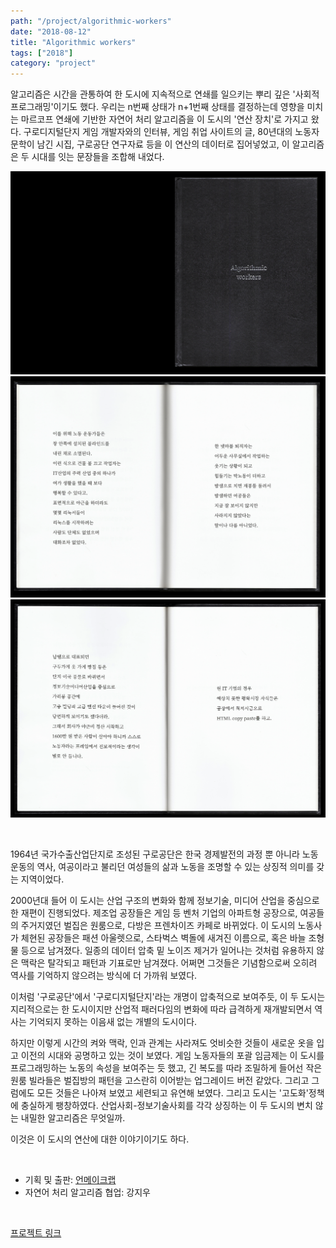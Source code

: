 ```yaml
---
path: "/project/algorithmic-workers"
date: "2018-08-12"
title: "Algorithmic workers"
tags: ["2018"]
category: "project"
---
```


알고리즘은 시간을 관통하여 한 도시에 지속적으로 연쇄를 일으키는 뿌리 깊은 '사회적 프로그래밍'이기도 했다. 우리는 n번째 상태가 n+1번째 상태를 결정하는데 영향을 미치는 마르코프 연쇄에 기반한 자연어 처리 알고리즘을 이 도시의 '연산 장치'로 가지고 왔다. 구로디지털단지 게임 개발자와의 인터뷰, 게임 취업 사이트의 글, 80년대의 노동자 문학이 남긴 시집, 구로공단 연구자료 등을 이 연산의 데이터로 집어넣었고, 이 알고리즘은 두 시대를 잇는 문장들을 조합해 내었다.

![cover](./img/cover-right.png)
![page1](./img/page1-1.png)
![page2](./img/page2-1.png)

<br />

1964년 국가수출산업단지로 조성된 구로공단은 한국 경제발전의 과정 뿐 아니라 노동운동의 역사, 여공이라고 불리던 여성들의 삶과 노동을 조명할 수 있는 상징적 의미를 갖는 지역이었다.  

2000년대 들어 이 도시는 산업 구조의 변화와 함께 정보기술, 미디어 산업을 중심으로 한 재편이 진행되었다. 제조업 공장들은 게임 등 벤처 기업의 아파트형 공장으로, 여공들의 주거지였던 벌집은 원룸으로, 다방은 프렌차이즈 카페로 바뀌었다. 이 도시의 노동사가 체현된 공장들은 패션 아울렛으로, 스타벅스 벽돌에 새겨진 이름으로, 혹은 바늘 조형물 등으로 남겨졌다. 일종의 데이터 압축 밑 노이즈 제거가 일어나는 것처럼 유용하지 않은 맥락은 탈각되고 패턴과 기표로만 남겨졌다. 어쩌면 그것들은 기념함으로써 오히려 역사를 기억하지 않으려는 방식에 더 가까워 보였다.  

이처럼 '구로공단'에서 '구로디지털단지'라는 개명이 압축적으로 보여주듯, 이 두 도시는 지리적으로는 한 도시이지만 산업적 패러다임의 변화에 따라 급격하게 재개발되면서 역사는 기억되지 못하는 이음새 없는 개별의 도시이다.  

하지만 이렇게 시간의 켜와 맥락, 인과 관계는 사라져도 엇비슷한 것들이 새로운 옷을 입고 이전의 시대와 공명하고 있는 것이 보였다. 게임 노동자들의 포괄 임금제는 이 도시를 프로그래밍하는 노동의 속성을 보여주는 듯 했고, 긴 복도를 따라 조밀하게 들어선 작은 원룸 빌라들은 벌집방의 패턴을 고스란히 이어받는 업그레이드 버전 같았다. 그리고 그럼에도 모든 것들은 나아져 보였고 세련되고 유연해 보였다. 그리고 도시는 '고도화'정책에 충실하게 팽창하였다. 산업사회-정보기술사회를 각각 상징하는 이 두 도시의 변치 않는 내밀한 알고리즘은 무엇일까.  

이것은 이 도시의 연산에 대한 이야기이기도 하다.  

<br />

- 기획 및 출판: [언메이크랩](http://www.unmakelab.org)
- 자연어 처리 알고리즘 협업: 강지우

<br />

[프로젝트 링크](http://www.unmakelab.org/blog/2018/08/12/algorithmic-workers-%EB%B2%A0%ED%8B%80%EB%B0%B0%ED%8B%80-%EC%A0%84%EC%8B%9C/)

